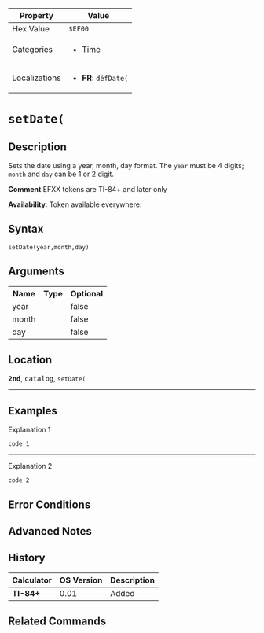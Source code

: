 | Property      | Value |
|---------------|-------|
| Hex Value     | `$EF00`|
| Categories    | <ul><li>[Time](<../categories/Time.md>)</li></ul> |
| Localizations | <ul><li><b>FR</b>: `défDate(`</li></ul> |

# `setDate(`

## Description
Sets the date using a year, month, day format. The `year` must be 4 digits; `month` and `day` can be 1 or 2 digit.

<b>Comment</b>:EFXX tokens are TI-84+ and later only

<b>Availability</b>: Token available everywhere.

## Syntax
`setDate(year,month,day)`

## Arguments
<table>
<tr><th>Name</th><th>Type</th><th>Optional</th></tr>

<tr><td>year</td><td></td><td>false</td></tr>

<tr><td>month</td><td></td><td>false</td></tr>

<tr><td>day</td><td></td><td>false</td></tr>

</table>

## Location
<tt><kbd><b>2nd</b></kbd></tt>, <kbd>catalog</kbd>, `setDate(`
<hr>

## Examples

Explanation 1
```ti-basic
code 1
```
---
Explanation 2
```ti-basic
code 2
```

## Error Conditions


## Advanced Notes


## History
| Calculator | OS Version | Description |
|------------|------------|-------------|
| <b>TI-84+</b> | 0.01 | Added |

## Related Commands

